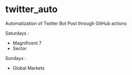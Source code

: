 # twitter_auto
Automatization of Twitter Bot Post through GitHub actions


Saturdays : 
  * Magnificent 7
  * Sector

Sundays : 
  * Global Markets
